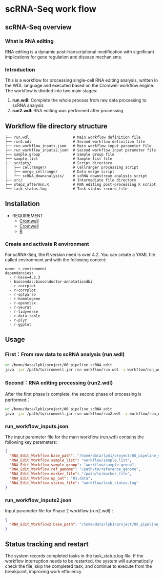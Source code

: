 scRNA-Seq work flow
======

## scRNA-Seq overview

### What is RNA editing
RNA editing is a dynamic post-transcriptional modification with significant implications for gene regulation and disease mechanisms.

### Introduction
This is a workflow for processing single-cell RNA editing analysis, written in the WDL language and executed based on the Cromwell workflow engine. The workflow is divided into two main stages:
1. **run.wdl**: Complete the whole process from raw data processing to scRNA analysis
2. **run2.wdl**: RNA editing was performed after processing

## Workflow file directory structure

```
├── run.wdl                    # Main workflow definition file
├── run2.wdl                   # Second workflow definition file
├── run_workflow_inputs.json   # Main workflow input parameter file
├── run_workflow_inputs2.json  # Second workflow input parameter file
├── sample.group               # Sample group file
├── sample.list                # Sample list file
├── scripts/                   # Script directory
│   ├── cellranger/            # Cellranger processing script
│   ├── merge_cellrange/       # Data merge script
│   └── scRNA_downanalysis/    # scRNA downstream analysis script
├── src/                       # Intermediate file directory
├── step2_afterAnn.R           # RNA editing post-processing R script
└── task_status.log            # Task status record file
```

## Installation
* REQUIREMENT
   * [Cromwell](https://github.com/broadinstitute/cromwell/releases)
   * [Cromwell](https://support.10xgenomics.com/single-cell-gene-expression/software/pipelines/latest/what-is-cell-ranger)
   * [R](https://www.r-project.org)
### Create and activate R environment
For scRNA-Seq, the R version need is over 4.2. You can create a YAML file called environment.yml with the following content:
```
name: r_environment
dependencies:
  - r-base=4.2.3
  - bioconda::bioconductor-annotationdbi
  - r-corrplot
  - r-corrplot
  - r-optparse
  - r-homologene
  - r-openxlsx
  - r-Seurat
  - r-tidyverse
  - r-data.table
  - r-plyr
  - r-ggplot
```

## Usage

### First：From raw data to scRNA analysis (run.wdl)

```bash
cd /home/data/lpb1/project/00_pipeline_scRNA_edit
java -jar /path/to/cromwell.jar run workflow/run.wdl -i workflow/run_workflow_inputs.json
```

### Second：RNA editing processing (run2.wdl)

After the first phase is complete, the second phase of processing is performed：

```bash
cd /home/data/lpb1/project/00_pipeline_scRNA_edit
java -jar /path/to/cromwell.jar run workflow/run2.wdl -i workflow/run_workflow_inputs2.json
```

### run_workflow_inputs.json
The input parameter file for the main workflow (run.wdl) contains the following key parameters:

```json
{
  "RNA_Edit_Workflow.base_path": "/home/data/lpb1/project/00_pipeline_scRNA_edit",
  "RNA_Edit_Workflow.sample_list": "workflow/sample.list",
  "RNA_Edit_Workflow.sample_group": "workflow/sample.group",
  "RNA_Edit_Workflow.ref_genome": "/path/to/reference_genome",
  "RNA_Edit_Workflow.marker_file": "/path/to/marker_file",
  "RNA_Edit_Workflow.up_out": "01.data",
  "RNA_Edit_Workflow.status_file": "workflow/task_status.log"
}
```

### run_workflow_inputs2.json
Input parameter file for Phase 2 workflow (run2.wdl) :

```json
{
  "RNA_Edit_Workflow2.base_path": "/home/data/lpb1/project/00_pipeline_scRNA_edit"
}
```

## Status tracking and restart

The system records completed tasks in the task_status.log file. If the workflow interruption needs to be restarted, the system will automatically check the file, skip the completed task, and continue to execute from the breakpoint, improving work efficiency.

